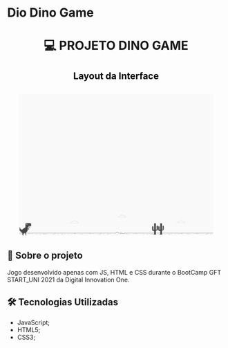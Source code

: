 # Dio Dino Game

<h1 align="center">

:computer: **PROJETO DINO GAME**

</h1>

<h2 align="center" style="color:black"> Layout da Interface
<h2>

<h2 align="center">
<img alt="layout" src= "https://github.com/angelresende/DioDinoGame/blob/main/example.png" width="450px">
</h2>

## 🚀 Sobre o projeto

Jogo desenvolvido apenas com JS, HTML e CSS durante o BootCamp GFT START_UNI 2021 da Digital Innovation One.

## 🛠️ Tecnologias Utilizadas

- JavaScript;
- HTML5;
- CSS3;

